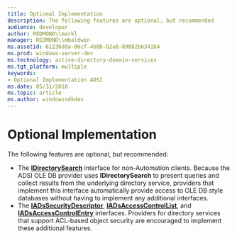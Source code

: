```yaml
---
title: Optional Implementation
description: The following features are optional, but recommended
audience: developer
author: REDMOND\\markl
manager: REDMOND\\mbaldwin
ms.assetid: 6123bdda-06cf-4b8b-b2a8-89882b6341b4
ms.prod: windows-server-dev
ms.technology: active-directory-domain-services
ms.tgt_platform: multiple
keywords:
- Optional Implementation ADSI
ms.date: 05/31/2018
ms.topic: article
ms.author: windowssdkdev
---
```


# Optional Implementation

The following features are optional, but recommended:

-   The [**IDirectorySearch**](/windows/win32/Iads/nn-iads-idirectorysearch?branch=master) interface for non-Automation clients. Because the ADSI OLE DB provider uses **IDirectorySearch** to present queries and collect results from the underlying directory service, providers that implement this interface automatically provide access to OLE DB style databases without having to implement any additional interfaces.
-   The [**IADsSecurityDescriptor**](/windows/win32/Iads/nn-iads-iadssecuritydescriptor?branch=master), [**IADsAccessControlList**](/windows/win32/Iads/nn-iads-iadsaccesscontrollist?branch=master), and [**IADsAccessControlEntry**](/windows/win32/Iads/nn-iads-iadsaccesscontrolentry?branch=master) interfaces. Providers for directory services that support ACL-based object security are encouraged to implement these additional features.

 

 




